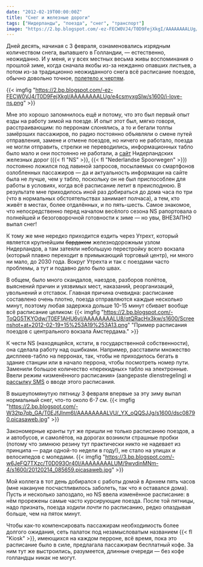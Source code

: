 ```yaml
---
date: "2012-02-19T00:00:00Z"
title: "Снег и железные дороги"
tags: ["Нидерланды", "поезда", "снег", "транспорт"]
image: "https://2.bp.blogspot.com/-ez-FECW0VJ4/T0D9FejXkgI/AAAAAAAALUg/e4csmyxgSIw/s1600/i-love-ns.png"
---
```


Дней десять, начиная с 3 февраля, ознаменовались изрядным количеством снега, выпавшего в Голландии, — естественно, неожиданно. И у меня, и у всех местных весьма живы воспоминания о прошлой зиме, когда сначала якобы из-за нежданно опавших листьев, а потом из-за традиционно неожиданного снега всё расписание поездов, обычно довольно точное, [полетело к чертям](http://www.dutchnews.nl/news/archives/2010/12/railway_problems_in_spotlight.php).

<!--more-->

{{< imgfig "https://2.bp.blogspot.com/-ez-FECW0VJ4/T0D9FejXkgI/AAAAAAAALUg/e4csmyxgSIw/s1600/i-love-ns.png" >}}

Мне это хорошо запомнилось ещё и потому, что это был первый опыт езды на работу зимой на поезде. И опыт этот был, мягко говоря, расстраивающим: по перронам слонялись, а то и бегали толпы замёрзших пассажиров, по радио постоянно объявляли о смене путей отправления, замене и отмене поездов, но ничего не работало, поезда не могли отправить, стрелки не переводились, информационных табло было мало и они постоянно не работали, а [сайт](http://www.ns.nl/) Нидерландских железных дорог ({{< fl "NS" >}}, {{< fl "Nederlandse Spoorwegen" >}}) постоянно ложился под лавиной запросов, посылаемых со смартфонов озлобленных пассажиров — да и актуальность информации на сайте была не лучше, чем у табло, поскольку он не был приспособлен для работы в условиях, когда всё расписание летит в преисподнюю. В результате мне приходилось иной раз добираться до дома часа по три (что в нормальных обстоятельствах занимает полчаса), а тем, кто живёт в местах, более отдалённых, и по пять-шесть. Самое знакомое, что непосредственно перед началом весёлого сезона NS рапортовала о полнейшей и безоговорочной готовности к зиме — но увы, ВНЕЗАПНО выпал снег!

К тому же мне нередко приходится ездить через Утрехт, который является крупнейшим ~~бардаком~~ железнодорожным узлом Нидерландов, а там затеяли небольшую перестройку всего вокзала (который плавно переходит в примыкающий торговый центр), ни много ни мало, до 2030 года. Вокруг Утрехта и так с поездами часто проблемы, а тут и подавно дело было швах.

В общем, было много скандалов, наездов, разборов полётов, выяснений причин и уязвимых мест, наказаний, реорганизаций, увольнений и отставок. Главная причина очевидна: расписание составлено очень плотно, поезда отправляются каждые несколько минут, поэтому любая задержка дольше 10-15 минут сбивает вообще всё расписание целиком:
{{< imgfig "https://2.bp.blogspot.com/-ToQG5TKYOdw/T0EF1AHU6vI/AAAAAAAALU8/qtQRacHx3kw/s1600/Screenshot+at+2012-02-19+15%253A19%253A13.png" "Пример расписания поездов с центрального вокзала Амстердама." >}}

К чести NS (находящейся, кстати, в государственной собственности), она сделала работу над ошибками. Например, расставили множество дисплеев-табло на перронах, так, чтобы не приходилось бегать в здание станции или в начало перрона, чтобы посмотреть номер пути. Заменили большое количество «перекидных» табло на электронные. Ввели режим «изменённого расписания» (aangepaste dienstregeling) и [рассылку SMS](http://www.ns.nl/reizigers/campagnes/ns-spoorbericht#ns-sms-alert) о вводе этого расписания.

В вышеупомянутую пятницу 3 февраля впервые за эту зиму выпал нормальный снег, что-то около 6-7 см.
{{< imgfig "https://2.bp.blogspot.com/-W32tp7qb_GA/T0EJfJInm6I/AAAAAAAALVU/_YX_oQQSJJg/s1600/dsc08790.picasaweb.jpg" >}}

Закономерные кранты тут же пришли не только расписанию поездов, а и автобусов, и самолётов, на дорогах возникли страшные пробки (потому что зимнюю резину тут практически никто не надевает из принципа — ради одной-то недели в году!), не стало на улицах и велосипедов с мопедами.
{{< imgfig "https://3.bp.blogspot.com/-w6JeFQ7TXzc/T0D093Or40I/AAAAAAAALUM/9wvdinMNm-4/s1600/20120214_085659.picasaweb.jpg" >}}

Мой коллега в тот день добирался с работы домой в Арнхем пять часов (мне накануне посчастливилось заболеть, так что я оставался дома). Пусть и несколько запоздало, но NS ввела изменённое расписание: в нём прорежены самые часто курсирующие поезда. После той пятницы, надо признать, поезда ходили *почти* по расписанию, редко опаздывая больше, чем на пяток минут.

Чтобы как-то компенсировать пассажирам необходимость более долгого ожидания, сеть палаток под незамысловатым названием {{< fl "Kiosk" >}}, имеющихся на каждом перроне, всё время, пока это расписание было в силе, предлагала пассажирам бесплатный кофе. За ним тут же выстроились, разумеется, длинные очереди — без кофе голландцы никак не могут.
